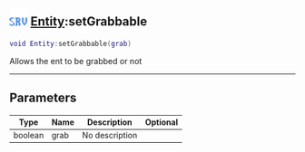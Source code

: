## <img src="../../.gitbook/assets/server.png" width="32" height="32" /> [Entity](../entity/README.md):setGrabbable

```lua
void Entity:setGrabbable(grab)
```

Allows the ent to be grabbed or not

------
## Parameters

| Type   | Name | Description | Optional |
| ------ | ---- | ----------- | -------: |
| boolean | grab | No description |  |

